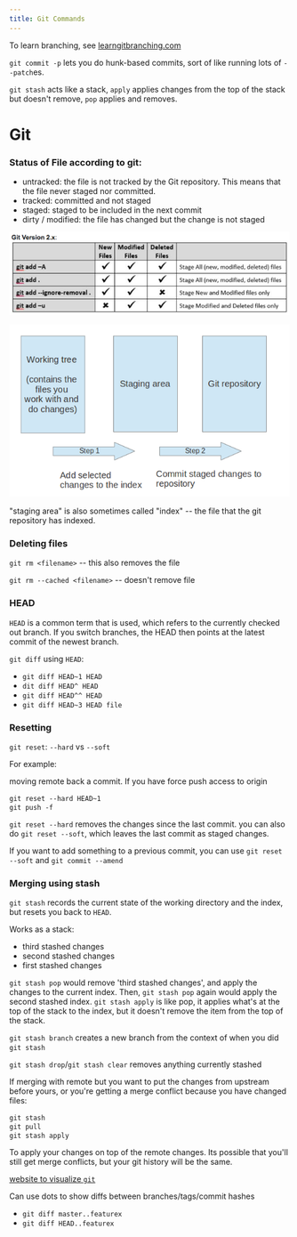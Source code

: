 ```yaml
---
title: Git Commands
---
```


To learn branching, see [learngitbranching.com](https://learngitbranching.js.org/)

`git commit -p` lets you do hunk-based commits, sort of like running lots of `--patch`es.

`git stash` acts like a stack, `apply` applies changes from the top of the stack but doesn't remove, `pop` applies and removes.

# Git

### Status of File according to git:

- untracked: the file is not tracked by the Git repository. This means that the file never staged nor committed.
- tracked: committed and not staged
- staged: staged to be included in the next commit
- dirty / modified: the file has changed but the change is not staged

![adding files in bulk](./images/git_add.png)

![adding files](./images/commit.png)

"staging area" is also sometimes called "index" -- the file that the git repository has indexed.

### Deleting files

`git rm <filename>` -- this also removes the file

`git rm --cached <filename>` -- doesn't remove file

### HEAD

`HEAD` is a common term that is used, which refers to the currently checked out branch. If you switch branches, the HEAD then points at the latest commit of the newest branch.

`git diff` using `HEAD`:

- `git diff HEAD~1 HEAD`
- `dit diff HEAD^ HEAD`
- `git diff HEAD^^ HEAD`
- `git diff HEAD~3 HEAD file`

### Resetting

`git reset`: `--hard` vs `--soft`

For example:

moving remote back a commit. If you have force push access to origin

```
git reset --hard HEAD~1
git push -f
```

`git reset --hard` removes the changes since the last commit. you can also do `git reset --soft`, which leaves the last commit as staged changes.

If you want to add something to a previous commit, you can use `git reset --soft` and `git commit --amend`

### Merging using stash

`git stash` records the current state of the working directory and the index, but resets you back to `HEAD`.

Works as a stack:

- third stashed changes
- second stashed changes
- first stashed changes

`git stash pop` would remove 'third stashed changes', and apply the changes to the current index. Then, `git stash pop` again would apply the second stashed index. `git stash apply` is like pop, it applies what's at the top of the stack to the index, but it doesn't remove the item from the top of the stack.

`git stash branch` creates a new branch from the context of when you did `git stash`

`git stash drop`/`git stash clear` removes anything currently stashed

If merging with remote but you want to put the changes from upstream before yours, or you're getting a merge conflict because you have changed files:

```
git stash
git pull
git stash apply
```

To apply your changes on top of the remote changes. Its possible that you'll still get merge conflicts, but your git history will be the same.

[website to visualize `git`](https://git-school.github.io/visualizing-git/)

Can use dots to show diffs between branches/tags/commit hashes

- `git diff master..featurex`
- `git diff HEAD..featurex`
